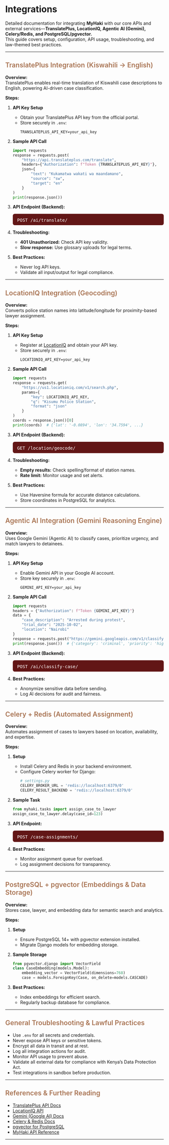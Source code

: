 # Integrations

Detailed documentation for integrating **MyHaki** with our core APIs and external services—**TranslatePlus, LocationIQ, Agentic AI (Gemini), Celery/Redis, and PostgreSQL/pgvector.**  
This guide covers setup, configuration, API usage, troubleshooting, and law-themed best practices.

---

## <span style="font-weight:600; color:#A87352;">TranslatePlus Integration (Kiswahili → English)</span>

**Overview:**  
TranslatePlus enables real-time translation of Kiswahili case descriptions to English, powering AI-driven case classification.

**Steps:**
1. **API Key Setup**
   - Obtain your TranslatePlus API key from the official portal.
   - Store securely in `.env`:
     ```
     TRANSLATEPLUS_API_KEY=your_api_key
     ```

2. **Sample API Call**
   ```python
   import requests
   response = requests.post(
       "https://api.translateplus.com/translate",
       headers={"Authorization": f"Token {TRANSLATEPLUS_API_KEY}"},
       json={
           "text": "Kukamatwa wakati wa maandamano",
           "source": "sw",
           "target": "en"
       }
   )
   print(response.json()) 
   ```

3. **API Endpoint (Backend):**
   <pre class="api-dark">POST /ai/translate/</pre>

4. **Troubleshooting:**
   - **401 Unauthorized:** Check API key validity.
   - **Slow response:** Use glossary uploads for legal terms.

5. **Best Practices:**
   - Never log API keys.
   - Validate all input/output for legal compliance.

---

## <span style="font-weight:600; color:#A87352;">LocationIQ Integration (Geocoding)</span>

**Overview:**  
Converts police station names into latitude/longitude for proximity-based lawyer assignment.

**Steps:**
1. **API Key Setup**
   - Register at [LocationIQ](https://locationiq.com/) and obtain your API key.
   - Store securely in `.env`:
     ```
     LOCATIONIQ_API_KEY=your_api_key
     ```

2. **Sample API Call**
   ```python
   import requests
   response = requests.get(
       "https://us1.locationiq.com/v1/search.php",
       params={
           "key": LOCATIONIQ_API_KEY,
           "q": "Kisumu Police Station",
           "format": "json"
       }
   )
   coords = response.json()[0]
   print(coords)  # {'lat': '-0.0894', 'lon': '34.7594', ...}
   ```

3. **API Endpoint (Backend):**
   <pre class="api-dark">GET /location/geocode/</pre>

4. **Troubleshooting:**
   - **Empty results:** Check spelling/format of station names.
   - **Rate limit:** Monitor usage and set alerts.

5. **Best Practices:**
   - Use Haversine formula for accurate distance calculations.
   - Store coordinates in PostgreSQL for analytics.

---

## <span style="font-weight:600; color:#A87352;">Agentic AI Integration (Gemini Reasoning Engine)</span>

**Overview:**  
Uses Google Gemini (Agentic AI) to classify cases, prioritize urgency, and match lawyers to detainees.

**Steps:**
1. **API Key Setup**
   - Enable Gemini API in your Google AI account.
   - Store key securely in `.env`:
     ```
     GEMINI_API_KEY=your_api_key
     ```

2. **Sample API Call**
   ```python
   import requests
   headers = {"Authorization": f"Token {GEMINI_API_KEY}"}
   data = {
       "case_description": "Arrested during protest",
       "trial_date": "2025-10-02",
       "location": "Nairobi"
   }
   response = requests.post("https://gemini.googleapis.com/v1/classify", json=data, headers=headers)
   print(response.json())  # {'category': 'criminal', 'priority': 'high'}
   ```

3. **API Endpoint (Backend):**
   <pre class="api-dark">POST /ai/classify-case/</pre>


4. **Best Practices:**
   - Anonymize sensitive data before sending.
   - Log AI decisions for audit and fairness.

---

## <span style="font-weight:600; color:#A87352;">Celery + Redis (Automated Assignment)</span>

**Overview:**  
Automates assignment of cases to lawyers based on location, availability, and expertise.

**Steps:**
1. **Setup**
   - Install Celery and Redis in your backend environment.
   - Configure Celery worker for Django:
     ```python
     # settings.py
     CELERY_BROKER_URL = 'redis://localhost:6379/0'
     CELERY_RESULT_BACKEND = 'redis://localhost:6379/0'
     ```

2. **Sample Task**
   ```python
   from myhaki.tasks import assign_case_to_lawyer
   assign_case_to_lawyer.delay(case_id=123)
   ```

3. **API Endpoint:**
   <pre class="api-dark">POST /case-assignments/</pre>


4. **Best Practices:**
   - Monitor assignment queue for overload.
   - Log assignment decisions for transparency.

---

## <span style="font-weight:600; color:#A87352;">PostgreSQL + pgvector (Embeddings & Data Storage)</span>

**Overview:**  
Stores case, lawyer, and embedding data for semantic search and analytics.

**Steps:**
1. **Setup**
   - Ensure PostgreSQL 14+ with pgvector extension installed.
   - Migrate Django models for embedding storage.

2. **Sample Storage**
   ```python
   from pgvector.django import VectorField
   class CaseEmbedding(models.Model):
       embedding_vector = VectorField(dimensions=768)
       case = models.ForeignKey(Case, on_delete=models.CASCADE)
   ```

3. **Best Practices:**
   - Index embeddings for efficient search.
   - Regularly backup database for compliance.

---

## <span style="font-weight:600; color:#A87352;">General Troubleshooting & Lawful Practices</span>

- Use `.env` for all secrets and credentials.
- Never expose API keys or sensitive tokens.
- Encrypt all data in transit and at rest.
- Log all integration actions for audit.
- Monitor API usage to prevent abuse.
- Validate all external data for compliance with Kenya’s Data Protection Act.
- Test integrations in sandbox before production.

---

## <span style="font-weight:600; color:#A87352;">References & Further Reading</span>

- [TranslatePlus API Docs](https://www.translateplus.com/)
- [LocationIQ API](https://locationiq.com/docs)
- [Gemini (Google AI) Docs](https://ai.google.dev/gemini)
- [Celery & Redis Docs](https://docs.celeryproject.org/en/stable/)
- [pgvector for PostgreSQL](https://github.com/pgvector/pgvector)
- [MyHaki API Reference](api-reference.md)

---

<style>
.api-block {
  background: #A87352;
  border-radius: 10px;
  padding: 18px 18px 10px 18px;
  margin: 18px 0 24px 0;
  overflow-x: auto;
  font-size: 1.09em;
  font-family: 'Fira Mono', 'Consolas', 'monospace';
  color: #fff;
}
.api-dark {
  background: #621616 !important;
  color: #fff !important;
  border-radius: 6px;
  padding: 12px 14px 8px 14px;
  margin: 0;
  font-size: 1em;
  font-family: 'Fira Mono', 'Consolas', 'monospace';
}
</style>